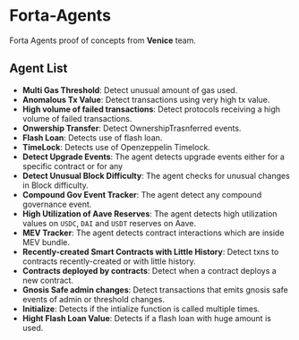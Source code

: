 # Forta-Agents

Forta Agents proof of concepts from **Venice** team.

## Agent List

- **Multi Gas Threshold**: Detect unusual amount of gas used.
- **Anomalous Tx Value**: Detect transactions using very high tx value.
- **High volume of failed transactions**: Detect protocols receiving a high volume of failed transactions.
- **Onwership Transfer**: Detect OwnershipTrasnferred events.
- **Flash Loan**: Detects use of flash loan.
- **TimeLock**: Detects use of Openzeppelin Timelock.
- **Detect Upgrade Events**: The agent detects upgrade events either for a specific contract or for any
- **Detect Unusual Block Difficulty**: The agent checks for unusual changes in Block difficulty.
- **Compound Gov Event Tracker**: The agent detect any compound governance event.
- **High Utilization of Aave Reserves**: The agent detects high utilization values on `USDC`, `DAI` and `USDT` reserves on Aave.
- **MEV Tracker**: The agent detects contract interactions which are inside MEV bundle.
- **Recently-created Smart Contracts with Little History**: Detect txns to contracts recently-created or with little history.
- **Contracts deployed by contracts**: Detect when a contract deploys a new contract.
- **Gnosis Safe admin changes**: Detect transactions that emits gnosis safe events of admin or threshold changes.
- **Initialize**: Detects if the intialize function is called multiple times.
- **Hight Flash Loan Value**: Detects if a flash loan with huge amount is used.
